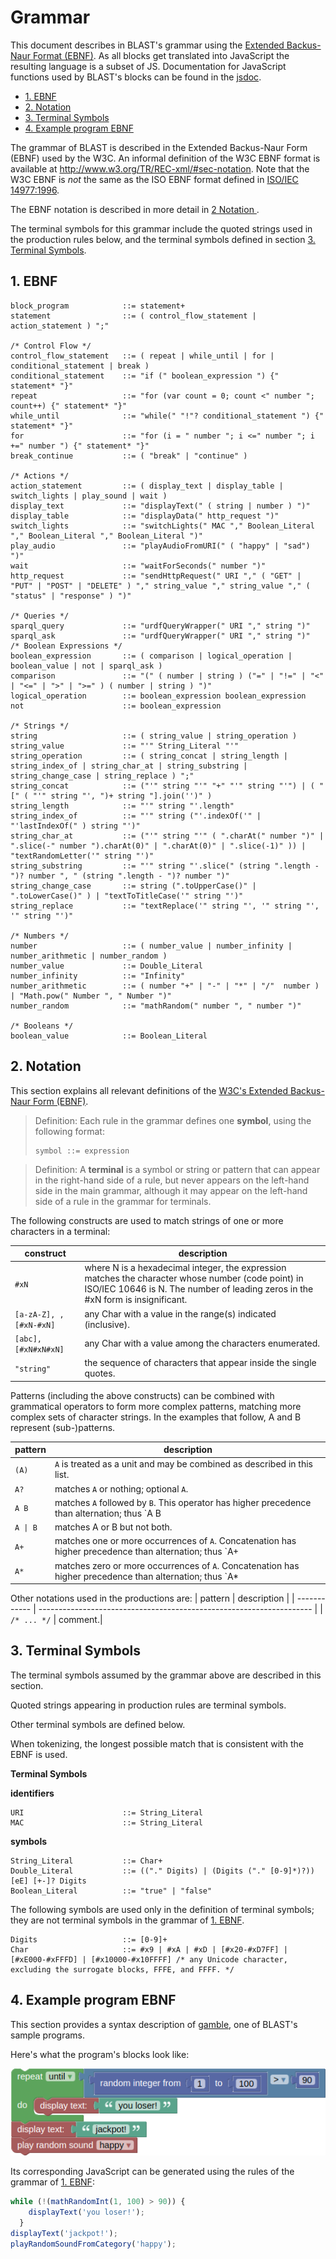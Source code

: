 # Grammar <!-- omit in toc -->

This document describes in BLAST's grammar using the [Extended Backus-Naur Format (EBNF)](https://en.wikipedia.org/wiki/Extended_Backus%E2%80%93Naur_form). As all blocks get translated into JavaScript the resulting language is a subset of JS. Documentation for JavaScript functions used by BLAST's blocks can be found in the [jsdoc](../docs/jsdoc).

- [1. EBNF](#1-ebnf)
- [2. Notation](#2-notation)
- [3. Terminal Symbols](#3-terminal-symbols)
- [4. Example program EBNF](#4-example-program-ebnf)

The grammar of BLAST is described in the Extended Backus-Naur Form (EBNF) used by the W3C. An informal definition of the W3C EBNF format is available at
http://www.w3.org/TR/REC-xml/#sec-notation. Note that the W3C EBNF is *not* the same as the ISO EBNF format defined in [ISO/IEC 14977:1996](https://www.iso.org/standard/26153.html).

The EBNF notation is described in more detail in [2 Notation ](#2-notation).

The terminal symbols for this grammar include the quoted strings used in the production rules below, and the terminal symbols defined in section  [3. Terminal Symbols](#3-terminal-symbols).

## 1. EBNF

```ebnf-w3c
block_program            ::= statement+
statement                ::= ( control_flow_statement | action_statement ) ";"

/* Control Flow */
control_flow_statement   ::= ( repeat | while_until | for | conditional_statement | break )
conditional_statement    ::= "if (" boolean_expression ") {" statement* "}"
repeat                   ::= "for (var count = 0; count <" number "; count++) {" statement* "}"
while_until              ::= "while(" "!"? conditional_statement ") {" statement* "}"
for                      ::= "for (i = " number "; i <=" number "; i +=" number ") {" statement* "}"
break_continue           ::= ( "break" | "continue" )

/* Actions */
action_statement         ::= ( display_text | display_table | switch_lights | play_sound | wait )
display_text             ::= "displayText(" ( string | number ) ")"
display_table            ::= "displayData(" http_request ")"
switch_lights            ::= "switchLights(" MAC "," Boolean_Literal "," Boolean_Literal "," Boolean_Literal ")"
play_audio               ::= "playAudioFromURI(" ( "happy" | "sad") ")"
wait                     ::= "waitForSeconds(" number ")"
http_request             ::= "sendHttpRequest(" URI "," ( "GET" | "PUT" | "POST" | "DELETE" ) "," string_value "," string_value "," ( "status" | "response" ) ")"

/* Queries */
sparql_query             ::= "urdfQueryWrapper(" URI "," string ")"
sparql_ask               ::= "urdfQueryWrapper(" URI "," string ")"
/* Boolean Expressions */
boolean_expression       ::= ( comparison | logical_operation | boolean_value | not | sparql_ask )
comparison               ::= "(" ( number | string ) ("=" | "!=" | "<" | "<=" | ">" | ">=" ) ( number | string ) ")"
logical_operation        ::= boolean_expression boolean_expression
not                      ::= boolean_expression

/* Strings */
string                   ::= ( string_value | string_operation )
string_value             ::= "'" String_Literal "'"
string_operation         ::= ( string_concat | string_length | string_index_of | string_char_at | string_substring | string_change_case | string_replace ) ";"
string_concat            ::= ("'" string "'" "+" "'" string "'") | ( "[" ( "'" string "', ")+ string "].join('')" )
string_length            ::= "'" string "'.length" 
string_index_of          ::= "'" string ("'.indexOf('" | "'lastIndexOf(" ) string "')"
string_char_at           ::= ("'" string "'" ( ".charAt(" number ")" | ".slice(-" number ").charAt(0)" | ".charAt(0)" | ".slice(-1)" )) | "textRandomLetter('" string "')"
string_substring         ::= "'" string "'.slice(" (string ".length - ")? number ", " (string ".length - ")? number ")" 
string_change_case       ::= string (".toUpperCase()" | ".toLowerCase()" ) | "textToTitleCase('" string "')"
string_replace           ::= "textReplace('" string "', '" string "', '" string "')"

/* Numbers */
number                   ::= ( number_value | number_infinity | number_arithmetic | number_random )
number_value             ::= Double_Literal
number_infinity          ::= "Infinity"
number_arithmetic        ::= ( number "+" | "-" | "*" | "/"  number ) | "Math.pow(" Number ", " Number ")"
number_random            ::= "mathRandom(" number ", " number ")"

/* Booleans */
boolean_value            ::= Boolean_Literal
```

## 2. Notation
This section explains all relevant definitions of the [W3C's Extended Backus-Naur Form (EBNF)](https://www.w3.org/TR/2010/REC-xquery-20101214/#EBNFNotation).
> Definition: Each rule in the grammar defines one **symbol**, using the following format:
> ```ebnf
> symbol ::= expression
> ```

> Definition: A **terminal** is a symbol or string or pattern that can appear in the right-hand side of a rule, but never appears on the left-hand side in the main grammar, although it may appear on the left-hand side of a rule in the grammar for terminals.

The following constructs are used to match strings of one or more characters in a terminal:

| construct    | description                                                      |
| ------------ | ---------------------------------------------------------------- |
| `#xN` | where N is a hexadecimal integer, the expression matches the character whose number (code point) in ISO/IEC 10646 is N. The number of leading zeros in the #xN form is insignificant.
| `[a-zA-Z], , [#xN-#xN]` | any Char with a value in the range(s) indicated (inclusive).     |
| `[abc], [#xN#xN#xN]`    | any Char with a value among the characters enumerated.           |
| `"string"` | the sequence of characters that appear inside the single quotes. |

Patterns (including the above constructs) can be combined with grammatical operators to form more complex patterns, matching more complex sets of character strings. In the examples that follow, A and B represent (sub-)patterns.

| pattern      | description                                                          |
| ------------ | -------------------------------------------------------------------- |
| `(A)`      | `A` is treated as a unit and may be combined as described in this list.|
| `A?` | matches `A` or nothing; optional `A`. |
| `A B` | matches `A` followed by `B`. This operator has higher precedence than alternation; thus `A B | C D` is identical to `(A B) | (C D)`. |
| `A \| B`  | matches A or B but not both. |
| `A+` | matches one or more occurrences of `A`. Concatenation has higher precedence than alternation; thus `A+ | B+` is identical to `(A+) | (B+)`. |
| `A*` | matches zero or more occurrences of `A`. Concatenation has higher precedence than alternation; thus `A* | B*` is identical to `(A*) | (B*)` |

Other notations used in the productions are:
| pattern      | description                                                          |
| ------------ | -------------------------------------------------------------------- |
| `/* ... */`      | comment.|

## 3. Terminal Symbols

The terminal symbols assumed by the grammar above are described in this section.

Quoted strings appearing in production rules are terminal symbols.

Other terminal symbols are defined below.

When tokenizing, the longest possible match that is consistent with the EBNF is used.

**Terminal Symbols**

**identifiers**
```ebnf
URI                      ::= String_Literal
MAC                      ::= String_Literal
```

**symbols**
```ebnf
String_Literal           ::= Char+
Double_Literal           ::= (("." Digits) | (Digits ("." [0-9]*)?)) [eE] [+-]? Digits
Boolean_Literal          ::= "true" | "false"
```

The following symbols are used only in the definition of terminal symbols; they are not terminal symbols in the grammar of [1. EBNF](#1-ebnf).
```ebnf
Digits                   ::= [0-9]+
Char                     ::= #x9 | #xA | #xD | [#x20-#xD7FF] | [#xE000-#xFFFD] | [#x10000-#x10FFFF]	/* any Unicode character, excluding the surrogate blocks, FFFE, and FFFF. */
```

## 4. Example program EBNF
This section provides a syntax description of [gamble](../samples/gamble.xml), one of BLAST's sample programs. 

Here's what the program's blocks look like:

![gamble screenshot](images/gamble.png)

Its corresponding JavaScript can be generated using the rules of the grammar of [1. EBNF](#1-ebnf):
```JavaScript
while (!(mathRandomInt(1, 100) > 90)) {
    displayText('you loser!');
  }
displayText('jackpot!');
playRandomSoundFromCategory('happy');
```